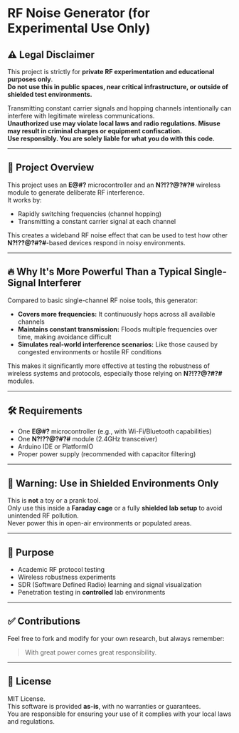 # RF Noise Generator (for Experimental Use Only)

## ⚠️ Legal Disclaimer

This project is strictly for **private RF experimentation and educational purposes only**.  
**Do not use this in public spaces, near critical infrastructure, or outside of shielded test environments.**

Transmitting constant carrier signals and hopping channels intentionally can interfere with legitimate wireless communications.  
**Unauthorized use may violate local laws and radio regulations. Misuse may result in criminal charges or equipment confiscation.**  
**Use responsibly. You are solely liable for what you do with this code.**

---

## 📡 Project Overview

This project uses an **E@#?** microcontroller and an **N?!??@?#?#** wireless module to generate deliberate RF interference.  
It works by:

- Rapidly switching frequencies (channel hopping)
- Transmitting a constant carrier signal at each channel

This creates a wideband RF noise effect that can be used to test how other **N?!??@?#?#**-based devices respond in noisy environments.

---

## 🔥 Why It's More Powerful Than a Typical Single-Signal Interferer

Compared to basic single-channel RF noise tools, this generator:

- **Covers more frequencies:** It continuously hops across all available channels
- **Maintains constant transmission:** Floods multiple frequencies over time, making avoidance difficult
- **Simulates real-world interference scenarios:** Like those caused by congested environments or hostile RF conditions

This makes it significantly more effective at testing the robustness of wireless systems and protocols, especially those relying on **N?!??@?#?#** modules.

---

## 🛠️ Requirements

- One **E@#?** microcontroller (e.g., with Wi-Fi/Bluetooth capabilities)
- One **N?!??@?#?#** module (2.4GHz transceiver)
- Arduino IDE or PlatformIO
- Proper power supply (recommended with capacitor filtering)

---

## 🚧 Warning: Use in Shielded Environments Only

This is **not** a toy or a prank tool.  
Only use this inside a **Faraday cage** or a fully **shielded lab setup** to avoid unintended RF pollution.  
Never power this in open-air environments or populated areas.

---

## 🧪 Purpose

- Academic RF protocol testing  
- Wireless robustness experiments  
- SDR (Software Defined Radio) learning and signal visualization  
- Penetration testing in **controlled** lab environments

---

## ✅ Contributions

Feel free to fork and modify for your own research, but always remember:

> With great power comes great responsibility.

---

## 📄 License

MIT License.  
This software is provided **as-is**, with no warranties or guarantees.  
You are responsible for ensuring your use of it complies with your local laws and regulations.

